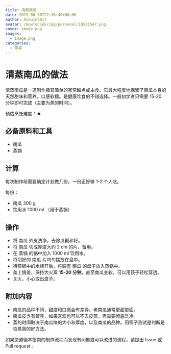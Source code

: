 ```yaml
---
title: 清蒸南瓜
date: 2025-08-30T22:36:49+08:00
author: Anduin2017
avatar: /HowToCook/img/personal/19531547.png
cover: image.png
images:
  - image.png
categories:
  - 素菜
---
```


# 清蒸南瓜的做法

清蒸南瓜是一道制作极其简单的家常甜点或主食。它最大程度地保留了南瓜本身的天然甜味和营养，口感软糯。是健康饮食的不错选择。一般初学者只需要 15-20 分钟即可完成（主要为蒸的时间）。

预估烹饪难度：★

## 必备原料和工具

- 南瓜
- 蒸锅

## 计算

每次制作前需要确定计划做几份。一份正好够 1-2 个人吃。

每份：

- 南瓜 300 g
- 饮用水 1000 ml （用于蒸锅）

## 操作

- 将 南瓜 外皮洗净，去除瓜瓤和籽。
- 将 南瓜 切成厚度大约 2 cm 的片，备用。
- 在 蒸锅 的锅中加入 1000 ml 饮用水。
- 将切好的 南瓜 片均匀摆放在盘中。
- 待蒸锅中的水烧开后，将装有 南瓜 的盘子放入蒸锅中。
- 盖上锅盖，保持大火蒸 **15-20 分钟**，直至南瓜变软，可以用筷子轻松穿透。
- 关火，小心取出盘子。

## 附加内容

- 南瓜的品种不同，甜度和口感会有差异。老南瓜通常更甜更面。
- 南瓜皮含有营养，如果喜欢也可以不去皮蒸，但需要彻底洗净。
- 蒸的时间取决于南瓜块的大小和厚度，以及南瓜的品种。用筷子测试是判断是否蒸熟的好方法。

如果您遵循本指南的制作流程而发现有问题或可以改进的流程，请提出 Issue 或 Pull request 。
